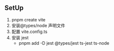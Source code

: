 ## SetUp

1. pnpm create vite
2. 安装@types/node 声明文件
3. 配置 vite.config.ts
4. 安装 jest
   - pnpm add -D jest @types/jest ts-jest ts-node
